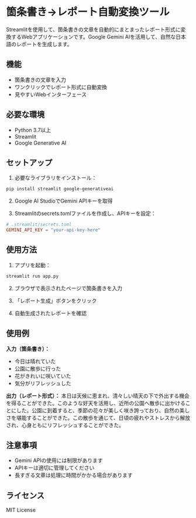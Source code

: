 # 箇条書き→レポート自動変換ツール

Streamlitを使用して、箇条書きの文章を自動的にまとまったレポート形式に変換するWebアプリケーションです。Google Gemini AIを活用して、自然な日本語のレポートを生成します。

## 機能

- 箇条書きの文章を入力
- ワンクリックでレポート形式に自動変換
- 見やすいWebインターフェース

## 必要な環境

- Python 3.7以上
- Streamlit
- Google Generative AI

## セットアップ

1. 必要なライブラリをインストール：
```bash
pip install streamlit google-generativeai
```

2. Google AI StudioでGemini APIキーを取得

3. Streamlitのsecrets.tomlファイルを作成し、APIキーを設定：
```toml
# .streamlit/secrets.toml
GEMINI_API_KEY = "your-api-key-here"
```

## 使用方法

1. アプリを起動：
```bash
streamlit run app.py
```

2. ブラウザで表示されたページで箇条書きを入力

3. 「レポート生成」ボタンをクリック

4. 自動生成されたレポートを確認

## 使用例

**入力（箇条書き）：**
- 今日は晴れていた
- 公園に散歩に行った
- 花がきれいに咲いていた
- 気分がリフレッシュした

**出力（レポート形式）：**
本日は天候に恵まれ、清々しい晴天の下で外出する機会を得ることができた。このような好天を活用し、近所の公園へ散歩に出かけることにした。公園に到着すると、季節の花々が美しく咲き誇っており、自然の美しさを堪能することができた。この散歩を通じて、日頃の疲れやストレスから解放され、心身ともにリフレッシュすることができた。

## 注意事項

- Gemini APIの使用には制限があります
- APIキーは適切に管理してください
- 長すぎる文章は処理に時間がかかる場合があります

## ライセンス

MIT License